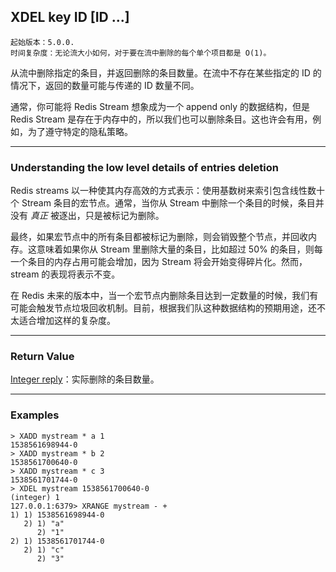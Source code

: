 ## XDEL key ID [ID ...]

    起始版本：5.0.0.
    时间复杂度：无论流大小如何，对于要在流中删除的每个单个项目都是 O(1)。

从流中删除指定的条目，并返回删除的条目数量。在流中不存在某些指定的 ID 的情况下，返回的数量可能与传递的 ID 数量不同。

通常，你可能将 Redis Stream 想象成为一个 append only 的数据结构，但是 Redis Stream 是存在于内存中的，所以我们也可以删除条目。这也许会有用，例如，为了遵守特定的隐私策略。

---

### Understanding the low level details of entries deletion

Redis streams 以一种使其内存高效的方式表示：使用基数树来索引包含线性数十个 Stream 条目的宏节点。通常，当你从 Stream 中删除一个条目的时候，条目并没有 _真正_ 被逐出，只是被标记为删除。

最终，如果宏节点中的所有条目都被标记为删除，则会销毁整个节点，并回收内存。这意味着如果你从 Stream 里删除大量的条目，比如超过 50% 的条目，则每一个条目的内存占用可能会增加，因为 Stream 将会开始变得碎片化。然而，stream 的表现将表示不变。

在 Redis 未来的版本中，当一个宏节点内删除条目达到一定数量的时候，我们有可能会触发节点垃圾回收机制。目前，根据我们队这种数据结构的预期用途，还不太适合增加这样的复杂度。

---

### Return Value

[Integer reply](../topics/protocol.md#resp-integers)：实际删除的条目数量。

---

### Examples

```
> XADD mystream * a 1
1538561698944-0
> XADD mystream * b 2
1538561700640-0
> XADD mystream * c 3
1538561701744-0
> XDEL mystream 1538561700640-0
(integer) 1
127.0.0.1:6379> XRANGE mystream - +
1) 1) 1538561698944-0
   2) 1) "a"
      2) "1"
2) 1) 1538561701744-0
   2) 1) "c"
      2) "3"
```